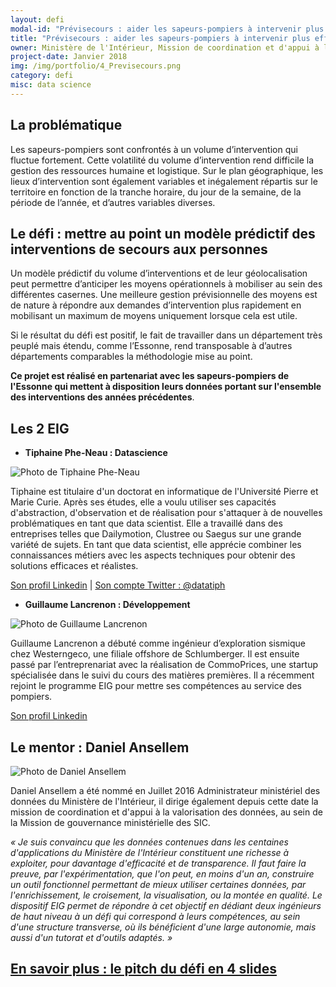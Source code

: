 ```yaml
---
layout: defi
modal-id: "Prévisecours : aider les sapeurs-pompiers à intervenir plus efficacement avec des modèles prédictifs"
title: "Prévisecours : aider les sapeurs-pompiers à intervenir plus efficacement avec des modèles prédictifs"
owner: Ministère de l'Intérieur, Mission de coordination et d'appui à la valorisation des données
project-date: Janvier 2018
img: /img/portfolio/4_Previsecours.png
category: defi
misc: data science
---
```


## La problématique

Les sapeurs-pompiers sont confrontés à un volume d’intervention qui
fluctue fortement. Cette volatilité du volume d’intervention rend
difficile la gestion des ressources humaine et logistique. Sur le plan
géographique, les lieux d’intervention sont également variables et
inégalement répartis sur le territoire en fonction de la tranche
horaire, du jour de la semaine, de la période de l’année, et d’autres
variables diverses.

## Le défi : mettre au point un modèle prédictif des interventions de secours aux personnes

Un modèle prédictif du volume d’interventions et de leur
géolocalisation peut permettre d’anticiper les moyens opérationnels à
mobiliser au sein des différentes casernes. Une meilleure gestion
prévisionnelle des moyens est de nature à répondre aux demandes
d’intervention plus rapidement en mobilisant un maximum de moyens
uniquement lorsque cela est utile.

Si le résultat du défi est positif, le fait de travailler dans un
département très peuplé mais étendu, comme l’Essonne, rend
transposable à d’autres départements comparables la méthodologie mise
au point.

**Ce projet est réalisé en partenariat avec les sapeurs-pompiers de
l'Essonne qui mettent à disposition leurs données portant sur
l'ensemble des interventions des années précédentes**.

## Les 2 EIG

* **Tiphaine Phe-Neau : Datascience**

![Photo de Tiphaine Phe-Neau](/img/portfolio/TiphainePheNeau.png)

Tiphaine est titulaire d'un doctorat en informatique de l'Université
Pierre et Marie Curie. Après ses études, elle a voulu utiliser ses
capacités d'abstraction, d'observation et de réalisation pour
s'attaquer à de nouvelles problématiques en tant que data
scientist. Elle a travaillé dans des entreprises telles que
Dailymotion, Clustree ou Saegus sur une grande variété de sujets. En
tant que data scientist, elle apprécie combiner les connaissances
métiers avec les aspects techniques pour obtenir des solutions
efficaces et réalistes.

[Son profil Linkedin](https://www.linkedin.com/in/pheneau/) | [Son compte Twitter : @datatiph](https://www.twitter.com/datatiph)

* **Guillaume Lancrenon : Développement**

![Photo de Guillaume Lancrenon](/img/portfolio/GuillaumeLancrenon.png)

Guillaume Lancrenon a débuté comme ingénieur d’exploration sismique
chez Westerngeco, une filiale offshore de Schlumberger. Il est ensuite
passé par l’entreprenariat avec la réalisation de CommoPrices, une
startup spécialisée dans le suivi du cours des matières premières. Il
a récemment rejoint le programme EIG pour mettre ses compétences au
service des pompiers.

[Son profil Linkedin](https://www.linkedin.com/in/guillaumelancrenon/)

## Le mentor : Daniel Ansellem

![Photo de Daniel Ansellem](/img/portfolio/4_ansellem-daniel-630092.jpg)

Daniel Ansellem a été nommé en Juillet 2016 Administrateur ministériel
des données du Ministère de l'Intérieur, il dirige également depuis
cette date la mission de coordination et d'appui à la valorisation des
données, au sein de la Mission de gouvernance ministérielle des SIC.

*« Je suis convaincu que les données contenues dans les centaines
d'applications du Ministère de l'Intérieur constituent une richesse à
exploiter, pour davantage d'efficacité et de transparence. Il faut
faire la preuve, par l'expérimentation, que l'on peut, en moins d'un
an, construire un outil fonctionnel permettant de mieux utiliser
certaines données, par l'enrichissement, le croisement, la
visualisation, ou la montée en qualité. Le dispositif EIG permet de
répondre à cet objectif en dédiant deux ingénieurs de haut niveau à un
défi qui correspond à leurs compétences, au sein d'une structure
transverse, où ils bénéficient d'une large autonomie, mais aussi d'un
tutorat et d'outils adaptés. »*

## [En savoir plus : le pitch du défi en 4 slides](https://www.slideshare.net/secret/1y7Vvyv4qC1hmz)
